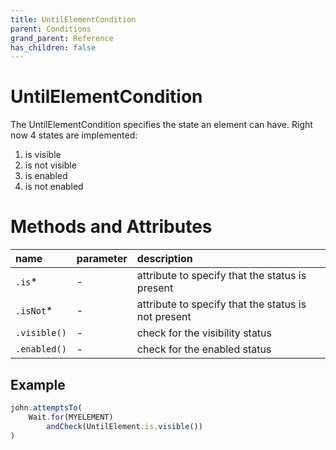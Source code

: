 ```yaml
---
title: UntilElementCondition
parent: Conditions
grand_parent: Reference
has_children: false
---
```


# UntilElementCondition

The UntilElementCondition specifies the state an element can have. Right now 4 states are implemented:

1. is visible
1. is not visible
1. is enabled
1. is not enabled

# Methods and Attributes

| name         | parameter | description                                         |
| :---         | :---      | :---                                                |
| `.is`*        | -         | attribute to specify that the status is present     |
| `.isNot`*     | -         | attribute to specify that the status is not present |
| `.visible()` | -         | check for the visibility status                     |
| `.enabled()` | -         | check for the enabled status                        |

## Example

```typescript
john.attemptsTo(
    Wait.for(MYELEMENT)
        andCheck(UntilElement.is.visible())
)
```


